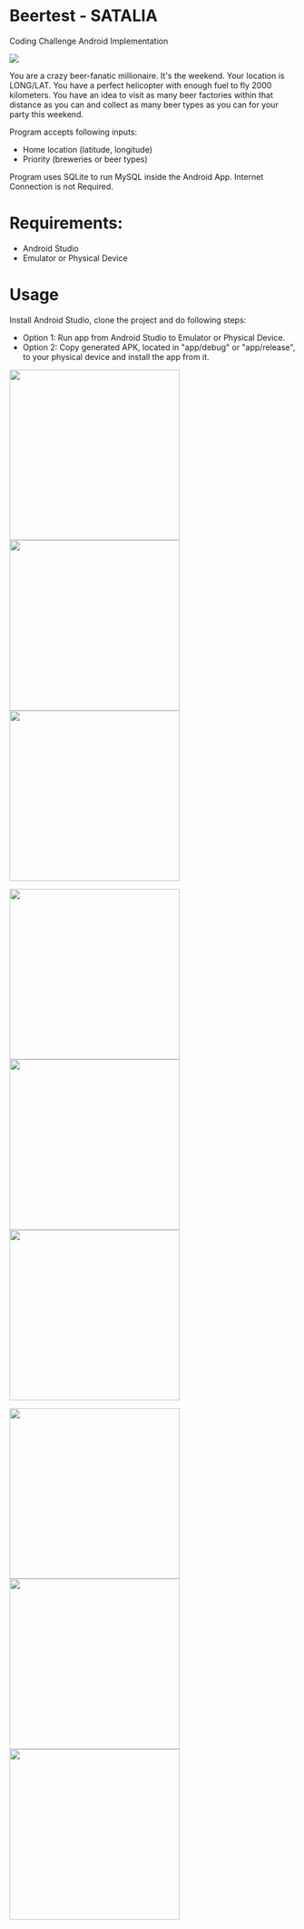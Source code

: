 # Beertest - SATALIA
Coding Challenge Android Implementation

 <img src="images/logo.jpg">

You are a crazy beer-fanatic millionaire. It's the weekend. Your location is LONG/LAT. You have a perfect helicopter with enough fuel to fly 2000 kilometers. You have an idea to visit as many beer factories within that distance as you can and collect as many beer types as you can for your party this weekend.

Program accepts following inputs:
 - Home location (latitude, longitude)
 - Priority (breweries or beer types)
 
 Program uses SQLite to run MySQL inside the Android App. Internet Connection is not Required.
 
# Requirements:
 - Android Studio
 - Emulator or Physical Device
 
# Usage
Install Android Studio, clone the project and do following steps:
 - Option 1: Run app from Android Studio to Emulator or Physical Device.
 - Option 2: Copy generated APK, located in "app/debug" or "app/release", to your physical device and install the app from it.

<p float="left">
  <img src="images/1.jpg" width="300" />
  <img src="images/2.jpg" width="300" /> 
  <img src="images/3.jpg" width="300" />
</p>

<p float="left">
  <img src="images/4.jpg" width="300" />
  <img src="images/5.jpg" width="300" /> 
  <img src="images/6.jpg" width="300" />
</p>

<p float="left">
  <img src="images/7.jpg" width="300" />
  <img src="images/8.jpg" width="300" /> 
  <img src="images/9.jpg" width="300" /> 
</p>


